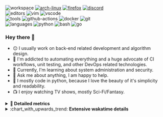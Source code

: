 ![workspace](https://img.shields.io/static/v1?label=&message=workspace:&color=555&style=flat-square)
[![arch-linux](https://img.shields.io/static/v1?logo=arch-linux&label=&message=Arch%20Linux&color=111&logoColor=AAA&style=flat-square)](https://archlinux.org)
[![firefox](https://img.shields.io/static/v1?logo=firefox-browser&label=&message=Firefox&color=111&logoColor=AAA&style=flat-square)](https://mozilla.org/en-US/firefox/)
[![discord](https://img.shields.io/static/v1?logo=discord&label=&message=Discord&color=111&logoColor=AAA&style=flat-square)](https://discord.gg/B8rf3xxgbJ)
<br>
![editors](https://img.shields.io/static/v1?label=&message=editors:&color=555&style=flat-square)
![vim](https://img.shields.io/static/v1?logo=vim&label=&message=vim&color=111&logoColor=AAA&style=flat-square)
![vscode](https://img.shields.io/static/v1?logo=visual-studio-code&label=&message=vscode&color=111&logoColor=AAA&style=flat-square)
<br>
![tools](https://img.shields.io/static/v1?label=&message=tools:&color=555&style=flat-square)
![github-actions](https://img.shields.io/static/v1?logo=github-actions&label=&message=github%20actions&color=111&logoColor=AAA&style=flat-square)
![docker](https://img.shields.io/static/v1?logo=docker&label=&message=docker&color=111&logoColor=AAA&style=flat-square)
![git](https://img.shields.io/static/v1?logo=git&label=&message=git&color=111&logoColor=AAA&style=flat-square)
<br>
![languages](https://img.shields.io/static/v1?label=&message=languages:&color=555&style=flat-square)
![python](https://img.shields.io/static/v1?logo=python&label=&message=python&color=111&logoColor=AAA&style=flat-square&link=)
![bash](https://img.shields.io/static/v1?logo=gnu-bash&label=&message=bash&color=111&logoColor=AAA&style=flat-square)
![go](https://img.shields.io/static/v1?logo=rust&label=&message=rust&color=111&logoColor=AAA&style=flat-square)

<!-- Load profile visitor count, but don't display it, keep it as a private stat, no need to show off (888)-->
[](https://visitor-badge.glitch.me/badge?page_id=ItsDrike.ItsDrike)

### Hey there 👋

- :neutral_face: I usually work on back-end related development and algorithm design.
- :man: I'm addicted to automating everything and a huge advocate of CI workflows, unit testing, and other DevOps related technologies.
- :seedling: Currently, I'm learning about system administration and security.
- :speech_balloon: Ask me about anything, I am happy to help.
- :snake: I mostly code in python, because I love the beauty of it's simplicity and readability.
- :tv: I enjoy watching TV shows, mostly Sci-Fi/Fantasy.

<details>
 <summary> <b>📌 Detailed metrics</b></summary>
 
 <table>
  <tr>
    <th>🙋 Profile Details</th>
    <th>🧮 Repositories traffic</th>
  </tr>
  <tr>
   <td>
     <img alt="" width="400" src="https://github.com/ItsDrike/ItsDrike/blob/master/metrics/profile.svg">
   </td>
   <td>
     <img alt="" width="400" src="https://github.com/ItsDrike/ItsDrike/blob/master/metrics/repositories.svg">
   </td>
  </tr>
  <tr>
    <th>📅 Isometric commit calendar</th>
    <th>🈷️ Most used languages</th>
  </tr>
  <tr>
    <td align="center">
      <img alt="" width="400" src="https://github.com/ItsDrike/ItsDrike/blob/master/metrics/isocalendar.svg">
    </td>
    <td>
      <img alt="" width="400" src="https://github.com/ItsDrike/ItsDrike/blob/master/metrics/languages.svg">
    </td>
  </tr>
  <tr>
   <th>♐ Code snippet of the day</th>
   <th>🌟 Recently starred repositories</th>
  </tr>
  <tr>
   <td align="center">
    <img alt="" width="400" src="https://github.com/ItsDrike/ItsDrike/blob/master/metrics/code_snippet.svg">
   </td>
   <td align="center">
    <img alt="" width="400" src="https://github.com/ItsDrike/ItsDrike/blob/master/metrics/starred_repos.svg">
   </td>
  </tr>
  <tr>
    <th>💡 Coding habits</th>
    <th>⏰ WakaTime plugin</th>
  </tr>
  <tr>
   <td align="center">
    <img alt="" width="400" src="https://github.com/ItsDrike/ItsDrike/blob/master/metrics/habits.svg">
   </td>
   <td align="center">
     <img alt="" width="400" src="https://github.com/ItsDrike/ItsDrike/blob/master/metrics/wakatime.svg">
   </td>
  </tr>
 </table>
</details>

<details>
 <summary>:chart_with_upwards_trend: <b>Extensive wakatime details</b></summary>
 
<!--START_SECTION:waka-->
![Code Time](http://img.shields.io/badge/Code%20Time-0%20secs-blue)

**I'm a Night 🦉** 

```text
🌞 Morning    97 commits     ██░░░░░░░░░░░░░░░░░░░░░░░   8.11% 
🌆 Daytime    431 commits    █████████░░░░░░░░░░░░░░░░   36.04% 
🌃 Evening    422 commits    ████████░░░░░░░░░░░░░░░░░   35.28% 
🌙 Night      246 commits    █████░░░░░░░░░░░░░░░░░░░░   20.57%

```
📅 **I'm Most Productive on Sunday** 

```text
Monday       190 commits    ████░░░░░░░░░░░░░░░░░░░░░   15.89% 
Tuesday      163 commits    ███░░░░░░░░░░░░░░░░░░░░░░   13.63% 
Wednesday    204 commits    ████░░░░░░░░░░░░░░░░░░░░░   17.06% 
Thursday     129 commits    ██░░░░░░░░░░░░░░░░░░░░░░░   10.79% 
Friday       108 commits    ██░░░░░░░░░░░░░░░░░░░░░░░   9.03% 
Saturday     184 commits    ███░░░░░░░░░░░░░░░░░░░░░░   15.38% 
Sunday       218 commits    ████░░░░░░░░░░░░░░░░░░░░░   18.23%

```


📊 **This Week I Spent My Time On** 

```text
💬 Programming Languages: 
Markdown                 10 hrs 40 mins      ██████████████░░░░░░░░░░░   58.25% 
JavaScript               2 hrs 28 mins       ███░░░░░░░░░░░░░░░░░░░░░░   13.52% 
Python                   2 hrs 1 min         ██░░░░░░░░░░░░░░░░░░░░░░░   11.02% 
SCSS                     46 mins             █░░░░░░░░░░░░░░░░░░░░░░░░   4.2% 
Other                    28 mins             ░░░░░░░░░░░░░░░░░░░░░░░░░   2.57%

🔥 Editors: 
Neovim                   18 hrs 20 mins      █████████████████████████   100.0%

💻 Operating System: 
Linux                    18 hrs 20 mins      █████████████████████████   100.0%

```

**I Mostly Code in Python** 

```text
Python                   29 repos            ████████████████████░░░░░   82.86% 
Shell                    1 repo              ░░░░░░░░░░░░░░░░░░░░░░░░░   2.86% 
HTML                     1 repo              ░░░░░░░░░░░░░░░░░░░░░░░░░   2.86% 
C                        1 repo              ░░░░░░░░░░░░░░░░░░░░░░░░░   2.86% 
C#                       1 repo              ░░░░░░░░░░░░░░░░░░░░░░░░░   2.86%

```



 Last Updated on 27/07/2022 02:23:48 UTC
<!--END_SECTION:waka-->

</details>
